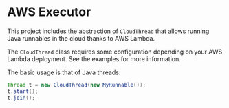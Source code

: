 # AWS Executor

This project includes the abstraction of `CloudThread` that allows
running Java runnables in the cloud thanks to AWS Lambda.

The `CloudThread` class requires some configuration depending on your
AWS Lambda deployment. See the examples for more information.

The basic usage is that of Java threads:

```java
Thread t = new CloudThread(new MyRunnable());
t.start();
t.join();
```
